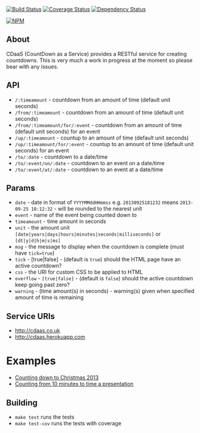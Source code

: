 [![Build Status](https://travis-ci.org/BoyCook/CDaaS.png?branch=master)](https://travis-ci.org/BoyCook/CDaaS)
[![Coverage Status](https://coveralls.io/repos/BoyCook/CDaaS/badge.png)](https://coveralls.io/r/BoyCook/CDaaS)
[![Dependency Status](https://gemnasium.com/BoyCook/CDaaS.png)](https://gemnasium.com/BoyCook/CDaaS)

[![NPM](https://nodei.co/npm/cdaas.png?downloads=true)](https://nodei.co/npm/cdaas) 

## About
CDaaS (CountDown as a Service) provides a RESTful service for creating countdowns. 
This is very much a work in progress at the moment so please bear with any issues.

## API
* `/:timeamount` - countdown from an amount of time (default unit seconds)
* `/from/:timeamount` - countdown from an amount of time (default unit seconds)
* `/from/:timeamount/for/:event` - countdown from an amount of time (default unit seconds) for an event
* `/up/:timeamount` - countup to an amount of time (default unit seconds)
* `/up/:timeamount/for/:event` - countup to an amount of time (default unit seconds) for an event
* `/to/:date` - countdown to a date/time
* `/to/:event/on/:date` - countdown to an event on a date/time
* `/to/:event/at/:date` - countdown to an event at a date/time

## Params
* `date` - date in format of `YYYYMMddHHmmss` e.g. `20130925181232` means `2013-09-25 18:12:32` - will be rounded to the nearest unit
* `event` - name of the event being counted down to
* `timeamount` - time amount in seconds
* `unit` - the amount unit `[date|years|days|hours|minutes|seconds|milliseconds]` or `[dt|y|d|h|m|s|ms]`
* `msg` - the message to display when the countdown is complete (must have `tick=true`)
* `tick` - [true|false] - (default is `true`) should the HTML page have an active countdown? 
* `css` - the URI for custom CSS to be applied to HTML
* `overflow` - `[true|false]` - (default is `false`) should the active countdown keep going past zero?
* `warning` - (time amount(s) in seconds) - warning(s) given when specified amount of time is remaining

## Service URIs
* http://cdaas.co.uk
* http://cdaas.herokuapp.com

# Examples
* [Counting down to Christmas 2013](http://cdaas.co.uk/to/Christmas/at/20131225)
* [Counting from 10 minutes to time a presentation](http://cdaas.co.uk/from/10/for/Presentation%20end?tick=true&unit=m&warning=1:yellow,0.5:red&msg=Please%20stop)

## Building
* `make test` runs the tests
* `make test-cov` runs the tests with coverage
